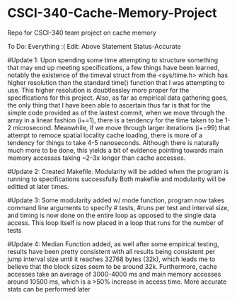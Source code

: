 # CSCI-340-Cache-Memory-Project
Repo for CSCI-340 team project on cache memory

To Do: Everything :(
Edit: Above Statement Status-Accurate

#Update 1:
Upon spending some time attempting to structure something that may end up meeting specifications, a few things have been learned, notably the existence of the timeval struct from the <sys/time.h> which has higher resolution than the standard time() function that I was attempting to use. This higher resolution is doubtlessley more proper for the specifications for this project. Also, as far as empirical data gathering goes, the only thing that I have been able to ascertain thus far is that for the simple code provided as of the lastest commit, when we move through the array in a linear fashion (i+=1), there is a tendency for the time taken to be 1-2 microsecond. Meanwhile, if we move through larger iterations (i+=99) that attempt to remoce spatial locality cache loading, there is more of a tendency for things to take 4-5 nanoseconds. Although there is naturally much more to be done, this yields a bit of evidence pointing towards main memory accesses taking ~2-3x longer than cache accesses. 

#Update 2: 
Created Makefile. Modularity will be added when the program is running to specifications successfully
Both makefile and modularity will be editted at later times.

#Update 3: 
Some modularity added w/ mode function, program now takes command line arguments to specify # tests, #runs per test and interval size, and timing is now done
on the entire loop as opposed to the single data access. This loop itself is now placed in a loop that runs for the number of tests

#Update 4: 
Median Function added, as well after some empirical testing, results have been pretty consistent with all results being consistent per jump interval size until it reaches 32768 bytes (32k), which leads me to believe that the block sizes seem to be around 32k. Furthermore, cache accesses take an average of 3000-4000 ms and main memory accesses around 10500 ms, which is a >50% increase in access time. More accurate stats can be performed later 
